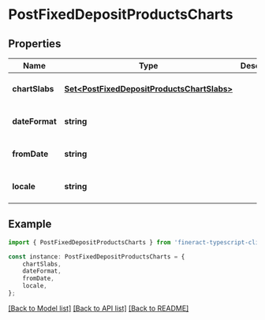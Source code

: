 # PostFixedDepositProductsCharts


## Properties

Name | Type | Description | Notes
------------ | ------------- | ------------- | -------------
**chartSlabs** | [**Set&lt;PostFixedDepositProductsChartSlabs&gt;**](PostFixedDepositProductsChartSlabs.md) |  | [optional] [default to undefined]
**dateFormat** | **string** |  | [optional] [default to undefined]
**fromDate** | **string** |  | [optional] [default to undefined]
**locale** | **string** |  | [optional] [default to undefined]

## Example

```typescript
import { PostFixedDepositProductsCharts } from 'fineract-typescript-client';

const instance: PostFixedDepositProductsCharts = {
    chartSlabs,
    dateFormat,
    fromDate,
    locale,
};
```

[[Back to Model list]](../README.md#documentation-for-models) [[Back to API list]](../README.md#documentation-for-api-endpoints) [[Back to README]](../README.md)
